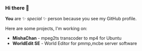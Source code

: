 ### Hi there 👋

**You** are ✨ _special_ ✨ person because you see my GitHub profile.

Here are some projects, I'm working on:

- **MishaChan** - mpeg2ts transcoder to mp4 for Ubuntu
- **WorldEdit SE** - World Editor for pmmp,mcbe server software
